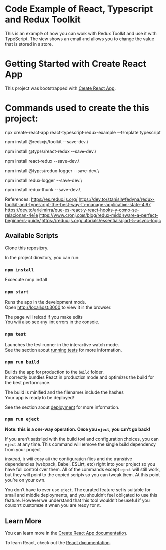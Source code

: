 
# Code Example of React, Typescript and Redux Toolkit

This is an example of how you can work with Redux Toolkit and use it with TypeScript. The view shows an email and allows you to change the value that is stored in a store.

# Getting Started with Create React App

This project was bootstrapped with [Create React App](https://github.com/facebook/create-react-app).

# Commands used to create the this project:

npx create-react-app react-typescript-redux-example --template typescript

npm install @reduxjs/toolkit --save-dev.\

npm install @types/react-redux --save-dev.\

npm install react-redux --save-dev.\

npm install @types/redux-logger --save-dev.\

npm install redux-logger --save-dev.\

npm install redux-thunk --save-dev.\

References:
https://es.redux.js.org/
https://dev.to/stanislavfedyna/redux-toolkit-and-typescript-the-best-way-to-manage-application-state-4i97
https://dev.to/arielmirra/que-es-react-y-react-hooks-y-como-se-relacionan-4e1e
https://www.cronj.com/blog/redux-middleware-a-perfect-beginners-guide/
https://redux.js.org/tutorials/essentials/part-5-async-logic


## Available Scripts

Clone this repository.

In the project directory, you can run:

### `npm install`

Excecute nmp install

### `npm start`

Runs the app in the development mode.\
Open [http://localhost:3000](http://localhost:3000) to view it in the browser.

The page will reload if you make edits.\
You will also see any lint errors in the console.

### `npm test`

Launches the test runner in the interactive watch mode.\
See the section about [running tests](https://facebook.github.io/create-react-app/docs/running-tests) for more information.

### `npm run build`

Builds the app for production to the `build` folder.\
It correctly bundles React in production mode and optimizes the build for the best performance.

The build is minified and the filenames include the hashes.\
Your app is ready to be deployed!

See the section about [deployment](https://facebook.github.io/create-react-app/docs/deployment) for more information.

### `npm run eject`

**Note: this is a one-way operation. Once you `eject`, you can’t go back!**

If you aren’t satisfied with the build tool and configuration choices, you can `eject` at any time. This command will remove the single build dependency from your project.

Instead, it will copy all the configuration files and the transitive dependencies (webpack, Babel, ESLint, etc) right into your project so you have full control over them. All of the commands except `eject` will still work, but they will point to the copied scripts so you can tweak them. At this point you’re on your own.

You don’t have to ever use `eject`. The curated feature set is suitable for small and middle deployments, and you shouldn’t feel obligated to use this feature. However we understand that this tool wouldn’t be useful if you couldn’t customize it when you are ready for it.

## Learn More

You can learn more in the [Create React App documentation](https://facebook.github.io/create-react-app/docs/getting-started).

To learn React, check out the [React documentation](https://reactjs.org/).
